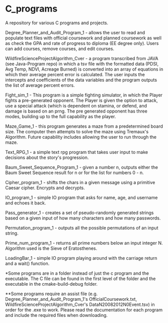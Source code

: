# C_programs
A repository for various C programs and projects.

Degree_Planner_and_Audit_Program_1 - allows the user to read and populate text files with official coursework and planned coursework as well as check the GPA and rate of progress to diploma (EE degree only). Users can add courses, remove courses, and edit courses.

WildfireScienceProjectAlgorithm_Cver - a program transcribed from JAVA (see Java-Program repo) in which a tsv file with the formatted data (PDSI, Avg Temp, NDVI, Acreage Burned) is converted into an array of equations in which their average percent error is calculated. The user inputs the intercepts and coefficients of the data variables and the program outputs the list of average percent errors.

Fight_sim_1 - This program is a simple fighting simulator, in which the Player fights a pre-generated opponent. The Player is given the option to attack, use a special attack (which is dependent on stamina, or defend, and damage is based on an prng. The pre generated opponent has three modes, building up to the full capability as the player.

Maze_Game_1 - this program generates a maze from a predetermined board size. The computer then attempts to solve the maze using Tremaux's Algorithm. Future capability includes allowing the user to run through the maze.

Text_RPG_1 - a simple text rpg program that takes user input to make decisions about the story's progression.

Baum_Sweet_Sequence_Program_1 - given a number n, outputs either the Baum Sweet Sequence result for n or for the list for numbers 0 - n.

Cipher_program_1 - shifts the chars in a given message using a primitive Caesar cipher. Encrypts and decrypts.

IO_program_1 - simple IO program that asks for name, age, and username and echoes it back.

Pass_generator_1 - creates a set of pseudo-randomly generated strings based on a given input of how many characters and how many passwords.

Permutation_program_1 - outputs all the possible permutations of an input string.

Prime_num_program_1 - returns all prime numbers below an input integer N. Algorithm used is the Sieve of Eratosthenes.

LoadingBar_1 - simple IO program playing around with the carriage return and a wait() function.

*Some programs are in a folder instead of just the c program and the executable. The C file can be found in the first level of the folder and the executable in the cmake-build-debug folder.

**Some programs require an assist file (e.g. Degree_Planner_and_Audit_Program_1's OfficialCoursework.txt, WildfireScienceProjectAlgorithm_Cver's DataN20082012N0Event.tsv) in order for the .exe to work. Please read the documentation for each program and include the required files when downloading.
